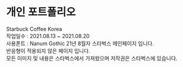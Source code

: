 # 개인 포트폴리오
Starbuck Coffee Korea <br>
작업일수 : 2021.08.13 ~ 2021.08.20 <br>
사용폰트 : Nanum Gothic
21년 8월자 스타벅스 메인페이지 입니다. <br>
반응형이 적용되지 않은 페이지 입니다. <br>
모든 이미지 및 내용은 스타벅스에서 가져왔으며 저작권은 스타벅스에 있습니다. <br>
